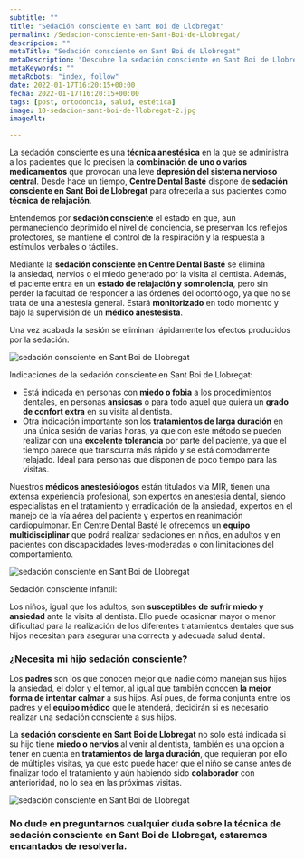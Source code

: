 ```yaml
---
subtitle: ""
title: "Sedación consciente en Sant Boi de Llobregat"
permalink: /Sedacion-consciente-en-Sant-Boi-de-Llobregat/
descripcion: ""
metaTitle: "Sedación consciente en Sant Boi de Llobregat"
metaDescription: "Descubre la sedación consciente en Sant Boi de Llobregat en Centre Dental Basté. Elimina la ansiedad y el miedo al dentista con esta técnica de relajación supervisada por médicos anestesistas. Ideal para tratamientos largos y pacientes con fobia dental."
metaKeywords: ""
metaRobots: "index, follow"
date: 2022-01-17T16:20:15+00:00
fecha: 2022-01-17T16:20:15+00:00
tags: [post, ortodoncia, salud, estética]
image: 10-sedacion-sant-boi-de-llobregat-2.jpg
imageAlt: 

---
```



La sedación consciente es una **técnica anestésica** en la que se administra a los pacientes que lo precisen la **combinación de uno o varios medicamentos** que provocan una leve **depresión del sistema nervioso central**. Desde hace un tiempo, **Centre Dental Basté** dispone de **sedación consciente en Sant Boi de Llobregat** para ofrecerla a sus pacientes como **técnica de relajación**.

Entendemos por **sedación consciente** el estado en que, aun permaneciendo deprimido el nivel de conciencia, se preservan los reflejos protectores, se mantiene el control de la respiración y la respuesta a estímulos verbales o táctiles.

Mediante la **sedación consciente en Centre Dental Basté** se elimina la ansiedad, nervios o el miedo generado por la visita al dentista. Además, el paciente entra en un **estado de relajación y somnolencia**, pero sin perder la facultad de responder a las órdenes del odontólogo, ya que no se trata de una anestesia general. Estará **monitorizado** en todo momento y bajo la supervisión de un **médico anestesista**.

Una vez acabada la sesión se eliminan rápidamente los efectos producidos por la sedación.

![sedación consciente en Sant Boi de Llobregat](/assets/static/images/blog/blog-inner/sedacion-sant-boi-de-llobregat.jpg)

Indicaciones de la sedación consciente en Sant Boi de Llobregat:


* Está indicada en personas con **miedo o fobia** a los procedimientos dentales, en personas **ansiosas** o para todo aquel que quiera un **grado de confort extra** en su visita al dentista.
* Otra indicación importante son los **tratamientos de larga duración** en una única sesión de varias horas, ya que con este método se pueden realizar con una **excelente tolerancia** por parte del paciente, ya que el tiempo parece que transcurra más rápido y se está cómodamente relajado. Ideal para personas que disponen de poco tiempo para las visitas.


Nuestros **médicos anestesiólogos** están titulados vía MIR, tienen una extensa experiencia profesional, son expertos en anestesia dental, siendo especialistas en el tratamiento y erradicación de la ansiedad, expertos en el manejo de la vía aérea del paciente y expertos en reanimación cardiopulmonar. En Centre Dental Basté le ofrecemos un **equipo multidisciplinar** que podrá realizar sedaciones en niños, en adultos y en pacientes con discapacidades leves-moderadas o con limitaciones del comportamiento.

![sedación consciente en Sant Boi de Llobregat](/assets/static/images/blog/blog-inner/sedacion-sant-boi-de-llobregat-3.jpg)

Sedación consciente infantil:


Los niños, igual que los adultos, son **susceptibles de sufrir miedo y ansiedad** ante la visita al dentista. Ello puede ocasionar mayor o menor dificultad para la realización de los diferentes tratamientos dentales que sus hijos necesitan para asegurar una correcta y adecuada salud dental.
### ¿Necesita mi hijo sedación consciente?


Los **padres** son los que conocen mejor que nadie cómo manejan sus hijos la ansiedad, el dolor y el temor, al igual que también conocen **la mejor forma de intentar calmar** a sus hijos. Así pues, de forma conjunta entre los padres y el **equipo médico** que le atenderá, decidirán si es necesario realizar una sedación consciente a sus hijos.

La **sedación consciente en Sant Boi de Llobregat** no solo está indicada si su hijo tiene **miedo o nervios** al venir al dentista, también es una opción a tener en cuenta en **tratamientos de larga duración**, que requieran por ello de múltiples visitas, ya que esto puede hacer que el niño se canse antes de finalizar todo el tratamiento y aún habiendo sido **colaborador** con anterioridad, no lo sea en las próximas visitas.

![sedación consciente en Sant Boi de Llobregat](/assets/static/images/blog/blog-inner/sedacion-consciente-infantil.jpg)

### No dude en preguntarnos cualquier duda sobre la **técnica de sedación consciente en Sant Boi de Llobregat**, estaremos encantados de resolverla.




